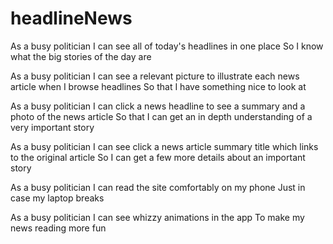 # headlineNews

As a busy politician
I can see all of today's headlines in one place
So I know what the big stories of the day are

As a busy politician
I can see a relevant picture to illustrate each news article when I browse headlines
So that I have something nice to look at

As a busy politician
I can click a news headline to see a summary and a photo of the news article
So that I can get an in depth understanding of a very important story

As a busy politician
I can see click a news article summary title which links to the original article
So I can get a few more details about an important story

As a busy politician
I can read the site comfortably on my phone
Just in case my laptop breaks

As a busy politician
I can see whizzy animations in the app
To make my news reading more fun